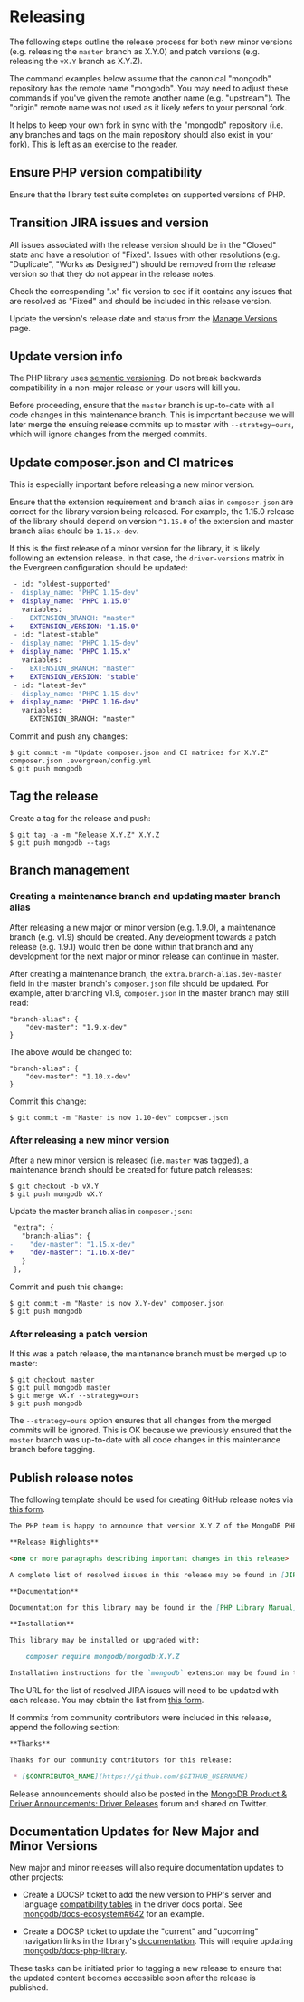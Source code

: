 # Releasing

The following steps outline the release process for both new minor versions (e.g.
releasing the `master` branch as X.Y.0) and patch versions (e.g. releasing the
`vX.Y` branch as X.Y.Z).

The command examples below assume that the canonical "mongodb" repository has
the remote name "mongodb". You may need to adjust these commands if you've given
the remote another name (e.g. "upstream"). The "origin" remote name was not used
as it likely refers to your personal fork.

It helps to keep your own fork in sync with the "mongodb" repository (i.e. any
branches and tags on the main repository should also exist in your fork). This
is left as an exercise to the reader.

## Ensure PHP version compatibility

Ensure that the library test suite completes on supported versions of PHP.

## Transition JIRA issues and version

All issues associated with the release version should be in the "Closed" state
and have a resolution of "Fixed". Issues with other resolutions (e.g.
"Duplicate", "Works as Designed") should be removed from the release version so
that they do not appear in the release notes.

Check the corresponding ".x" fix version to see if it contains any issues that
are resolved as "Fixed" and should be included in this release version.

Update the version's release date and status from the
[Manage Versions](https://jira.mongodb.org/plugins/servlet/project-config/PHPLIB/versions)
page.

## Update version info

The PHP library uses [semantic versioning](https://semver.org/). Do not break
backwards compatibility in a non-major release or your users will kill you.

Before proceeding, ensure that the `master` branch is up-to-date with all code
changes in this maintenance branch. This is important because we will later
merge the ensuing release commits up to master with `--strategy=ours`, which
will ignore changes from the merged commits.

## Update composer.json and CI matrices

This is especially important before releasing a new minor version.

Ensure that the extension requirement and branch alias in `composer.json` are
correct for the library version being released. For example, the 1.15.0 release
of the library should depend on version `^1.15.0` of the extension and master
branch alias should be `1.15.x-dev`.

If this is the first release of a minor version for the library, it is likely
following an extension release. In that case, the `driver-versions` matrix in
the Evergreen configuration should be updated:

```diff
 - id: "oldest-supported"
-  display_name: "PHPC 1.15-dev"
+  display_name: "PHPC 1.15.0"
   variables:
-    EXTENSION_BRANCH: "master"
+    EXTENSION_VERSION: "1.15.0"
 - id: "latest-stable"
-  display_name: "PHPC 1.15-dev"
+  display_name: "PHPC 1.15.x"
   variables:
-    EXTENSION_BRANCH: "master"
+    EXTENSION_VERSION: "stable"
 - id: "latest-dev"
-  display_name: "PHPC 1.15-dev"
+  display_name: "PHPC 1.16-dev"
   variables:
     EXTENSION_BRANCH: "master"
```

Commit and push any changes:

```console
$ git commit -m "Update composer.json and CI matrices for X.Y.Z" composer.json .evergreen/config.yml
$ git push mongodb
```

## Tag the release

Create a tag for the release and push:

```console
$ git tag -a -m "Release X.Y.Z" X.Y.Z
$ git push mongodb --tags
```

## Branch management

### Creating a maintenance branch and updating master branch alias

After releasing a new major or minor version (e.g. 1.9.0), a maintenance branch
(e.g. v1.9) should be created. Any development towards a patch release (e.g.
1.9.1) would then be done within that branch and any development for the next
major or minor release can continue in master.

After creating a maintenance branch, the `extra.branch-alias.dev-master` field
in the master branch's `composer.json` file should be updated. For example,
after branching v1.9, `composer.json` in the master branch may still read:

```
"branch-alias": {
    "dev-master": "1.9.x-dev"
}
```

The above would be changed to:

```
"branch-alias": {
    "dev-master": "1.10.x-dev"
}
```

Commit this change:

```console
$ git commit -m "Master is now 1.10-dev" composer.json
```

### After releasing a new minor version

After a new minor version is released (i.e. `master` was tagged), a maintenance
branch should be created for future patch releases:

```console
$ git checkout -b vX.Y
$ git push mongodb vX.Y
```

Update the master branch alias in `composer.json`:

```diff
 "extra": {
   "branch-alias": {
-    "dev-master": "1.15.x-dev"
+    "dev-master": "1.16.x-dev"
   }
 },
```

Commit and push this change:

```console
$ git commit -m "Master is now X.Y-dev" composer.json
$ git push mongodb
```

### After releasing a patch version

If this was a patch release, the maintenance branch must be merged up to master:

```console
$ git checkout master
$ git pull mongodb master
$ git merge vX.Y --strategy=ours
$ git push mongodb
```

The `--strategy=ours` option ensures that all changes from the merged commits
will be ignored. This is OK because we previously ensured that the `master`
branch was up-to-date with all code changes in this maintenance branch before
tagging.


## Publish release notes

The following template should be used for creating GitHub release notes via
[this form](https://github.com/mongodb/mongo-php-library/releases/new).

```markdown
The PHP team is happy to announce that version X.Y.Z of the MongoDB PHP library is now available.

**Release Highlights**

<one or more paragraphs describing important changes in this release>

A complete list of resolved issues in this release may be found in [JIRA]($JIRA_URL).

**Documentation**

Documentation for this library may be found in the [PHP Library Manual](https://mongodb.com/docs/php-library/current/).

**Installation**

This library may be installed or upgraded with:

    composer require mongodb/mongodb:X.Y.Z

Installation instructions for the `mongodb` extension may be found in the [PHP.net documentation](https://php.net/manual/en/mongodb.installation.php).
```

The URL for the list of resolved JIRA issues will need to be updated with each
release. You may obtain the list from
[this form](https://jira.mongodb.org/secure/ReleaseNote.jspa?projectId=12483).

If commits from community contributors were included in this release, append the
following section:

```markdown
**Thanks**

Thanks for our community contributors for this release:

 * [$CONTRIBUTOR_NAME](https://github.com/$GITHUB_USERNAME)
```

Release announcements should also be posted in the [MongoDB Product & Driver Announcements: Driver Releases](https://mongodb.com/community/forums/tags/c/announcements/driver-releases/110/php) forum and shared on Twitter.

## Documentation Updates for New Major and Minor Versions

New major and minor releases will also require documentation updates to other
projects:

 * Create a DOCSP ticket to add the new version to PHP's server and language
   [compatibility tables](https://mongodb.com/docs/drivers/php/#compatibility)
   in the driver docs portal. See
   [mongodb/docs-ecosystem#642](https://github.com/mongodb/docs-ecosystem/pull/642)
   for an example.

 * Create a DOCSP ticket to update the "current" and "upcoming" navigation links
   in the library's [documentation](https://mongodb.com/docs/php-library/current). This
   will require updating
   [mongodb/docs-php-library](https://github.com/mongodb/docs-php-library).

These tasks can be initiated prior to tagging a new release to ensure that the
updated content becomes accessible soon after the release is published.
